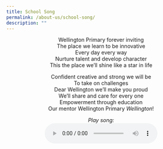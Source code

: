 ```yaml
---
title: School Song
permalink: /about-us/school-song/
description: ""
---
```

<center> Wellington Primary forever inviting <br>
The place we learn to be innovative <br>
Every day every way <br>
Nurture talent and develop character <br>
This the place we’ll shine like a star in life

<p> 

Confident creative and strong we will be <br>
To take on challenges <br>
Dear Wellington we’ll make you proud <br>
We’ll share and care for every one <br>
Empowerment through education <br>
Our mentor Wellington Primary *Wellington*!

<p>
	
*Play song:* <br>
<audio src="http://docs.google.com/uc?export=open&id=1u8fFj32Rfs4yIm9ykJUKGYqTjbZA0yDL" controls></audio>